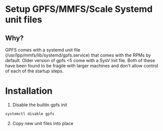 # Setup GPFS/MMFS/Scale Systemd unit files

## Why?
GPFS comes with a systemd unit file (/usr/lpp/mmfs/lib/systemd/gpfs.service) that comes with the RPMs by default. Older version of gpfs <5 come with a SysV Init file. Both of these have been found to be fragile with larger machines and don't allow control of each of the startup steps.

# Installation
1. Disable the builtin gpfs init 
```bash
systemctl disable gpfs
```
2. Copy new unit files into place
```bash

```

